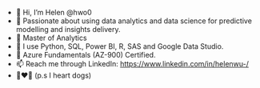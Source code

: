 - 👋 Hi, I’m Helen @hwo0
- 👀 Passionate about using data analytics and data science for predictive modelling and insights delivery.
- 🌱 Master of Analytics
- 💞️ I use Python, SQL, Power BI, R, SAS and Google Data Studio. 
- 📝 Azure Fundamentals (AZ-900) Certified. 
- 📫 Reach me through LinkedIn: https://www.linkedin.com/in/helenwu-/
- 🐶❤️️🐶 (p.s I heart dogs)
<!---
hwo0/hwo0 is a ✨ special ✨ repository because its `README.md` (this file) appears on your GitHub profile.
You can click the Preview link to take a look at your changes.
--->

